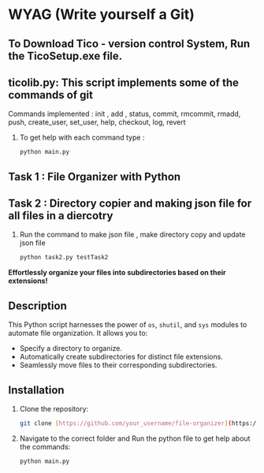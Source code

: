 # WYAG (Write yourself a Git)


## To Download Tico - version control System, Run the TicoSetup.exe file.

## ticolib.py: This script implements some of the commands of git 

Commands implemented : init , add , status, commit, rmcommit, rmadd, push, create_user, set_user, help, checkout, log, revert


1. To get help with each command type :
   ```bash
   python main.py

## Task 1 : File Organizer with Python

## Task 2 : Directory copier and making json file for all files in a diercotry

1. Run the command to make json file , make directory copy and update json file
   ```bash
   python task2.py testTask2

**Effortlessly organize your files into subdirectories based on their extensions!**

## Description

This Python script harnesses the power of `os`, `shutil`, and `sys` modules to automate file organization. It allows you to:

- Specify a directory to organize.
- Automatically create subdirectories for distinct file extensions.
- Seamlessly move files to their corresponding subdirectories.

## Installation

1. Clone the repository:
   ```bash
   git clone [https://github.com/your_username/file-organizer](https://github.com/your_username/file-organizer)

2. Navigate to the correct folder and Run the python file to get help about the commands:
   ```bash
   python main.py
